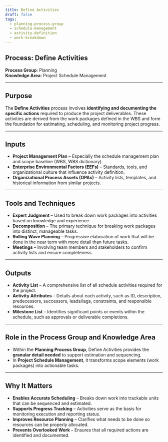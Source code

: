 ```yaml
---
title: Define Activities  
draft: false  
tags:  
  - planning-process-group  
  - schedule-management  
  - activity-definition  
  - work-breakdown  
---
```


## Process: Define Activities

**Process Group**: Planning  
**Knowledge Area**: Project Schedule Management  

---

## Purpose

The **Define Activities** process involves **identifying and documenting the specific actions** required to produce the project deliverables. These activities are derived from the work packages defined in the WBS and form the foundation for estimating, scheduling, and monitoring project progress.

---

## Inputs

- **Project Management Plan** – Especially the schedule management plan and scope baseline (WBS, WBS dictionary).
- **Enterprise Environmental Factors (EEFs)** – Standards, tools, and organizational culture that influence activity definition.
- **Organizational Process Assets (OPAs)** – Activity lists, templates, and historical information from similar projects.

---

## Tools and Techniques

- **Expert Judgment** – Used to break down work packages into activities based on knowledge and experience.
- **Decomposition** – The primary technique for breaking work packages into distinct, manageable tasks.
- **Rolling Wave Planning** – Progressive elaboration of work that will be done in the near term with more detail than future tasks.
- **Meetings** – Involving team members and stakeholders to confirm activity lists and ensure completeness.

---

## Outputs

- **Activity List** – A comprehensive list of all schedule activities required for the project.
- **Activity Attributes** – Details about each activity, such as ID, description, predecessors, successors, leads/lags, constraints, and responsible resources.
- **Milestone List** – Identifies significant points or events within the schedule, such as approvals or deliverable completions.

---

## Role in the Process Group and Knowledge Area

- Within the **Planning Process Group**, Define Activities provides the **granular detail needed** to support estimation and sequencing.
- In **Project Schedule Management**, it transforms scope elements (work packages) into actionable tasks.

---

## Why It Matters

- **Enables Accurate Scheduling** – Breaks down work into trackable units that can be sequenced and estimated.
- **Supports Progress Tracking** – Activities serve as the basis for monitoring execution and reporting status.
- **Improves Resource Planning** – Clarifies what needs to be done so resources can be properly allocated.
- **Prevents Overlooked Work** – Ensures that all required actions are identified and documented.
